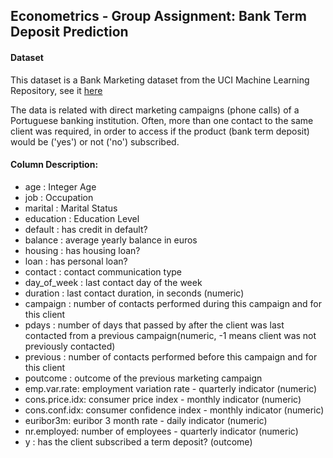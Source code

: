 
## Econometrics - Group Assignment: Bank Term Deposit Prediction

#### Dataset

This dataset is a Bank Marketing dataset from the UCI Machine Learning Repository, see it [here](https://raw.githubusercontent.com/minhhuong05/Econometrics_Midterm_Assignment/main/bank-additional-full.csv?token=GHSAT0AAAAAACQXX736WVGZO4J36H7UB7O6ZQWWCBQ)

The data is related with direct marketing campaigns (phone calls) of a Portuguese banking institution. Often, more than one contact to the same client was required, in order to access if the product (bank term deposit) would be ('yes') or not ('no') subscribed.

#### Column Description:
  - age : Integer Age
  - job : Occupation
  - marital : Marital Status
  - education : Education Level
  - default : has credit in default?
  - balance : average yearly balance in euros
  - housing : has housing loan?
  - loan : has personal loan?
  - contact : contact communication type
  - day_of_week : last contact day of the week
  - duration : last contact duration, in seconds (numeric)
  - campaign : number of contacts performed during this campaign and for this client
  - pdays : number of days that passed by after the client was last contacted from a previous campaign(numeric, -1 means client was not previously contacted)
  - previous : number of contacts performed before this campaign and for this client
  - poutcome : outcome of the previous marketing campaign
  - emp.var.rate: employment variation rate - quarterly indicator (numeric)
  - cons.price.idx: consumer price index - monthly indicator (numeric)
  - cons.conf.idx: consumer confidence index - monthly indicator (numeric)
  - euribor3m: euribor 3 month rate - daily indicator (numeric)
  - nr.employed: number of employees - quarterly indicator (numeric)
  - y : has the client subscribed a term deposit? (outcome)
